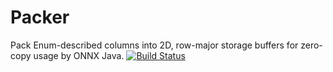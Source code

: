 Packer
======

Pack Enum-described columns into 2D, row-major storage buffers for zero-copy
usage by ONNX Java.  [![Build
Status](https://travis-ci.org/RhysU/packer.svg?branch=master)](https://travis-ci.org/RhysU/packer)
